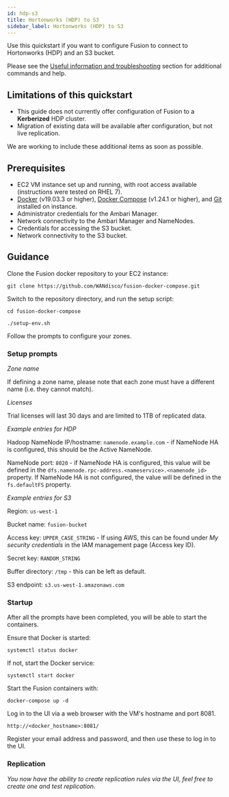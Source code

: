 ```yaml
---
id: hdp-s3
title: Hortonworks (HDP) to S3
sidebar_label: Hortonworks (HDP) to S3
---
```


Use this quickstart if you want to configure Fusion to connect to Hortonworks (HDP) and an S3 bucket.

Please see the [Useful information and troubleshooting](https://wandisco.github.io/wandisco-documentation/docs/quickstarts/useful_info_ts) section for additional commands and help.

## Limitations of this quickstart

* This guide does not currently offer configuration of Fusion to a **Kerberized** HDP cluster.
* Migration of existing data will be available after configuration, but not live replication.

We are working to include these additional items as soon as possible.

## Prerequisites

* EC2 VM instance set up and running, with root access available (instructions were tested on RHEL 7).
* [Docker](https://docs.docker.com/install/) (v19.03.3 or higher), [Docker Compose](https://docs.docker.com/compose/install/) (v1.24.1 or higher), and [Git](https://git-scm.com/book/en/v2/Getting-Started-Installing-Git) installed on instance.
* Administrator credentials for the Ambari Manager.
* Network connectivity to the Ambari Manager and NameNodes.
* Credentials for accessing the S3 bucket.
* Network connectivity to the S3 bucket.

## Guidance

Clone the Fusion docker repository to your EC2 instance:

`git clone https://github.com/WANdisco/fusion-docker-compose.git`

Switch to the repository directory, and run the setup script:

`cd fusion-docker-compose`

`./setup-env.sh`

Follow the prompts to configure your zones.

### Setup prompts

_Zone name_

If defining a zone name, please note that each zone must have a different name (i.e. they cannot match).

_Licenses_

Trial licenses will last 30 days and are limited to 1TB of replicated data.

_Example entries for HDP_

Hadoop NameNode IP/hostname: `namenode.example.com` - if NameNode HA is configured, this should be the Active NameNode.

NameNode port: `8020` - if NameNode HA is configured, this value will be defined in the `dfs.namenode.rpc-address.<nameservice>.<namenode_id>` property. If NameNode HA is not configured, the value will be defined in the `fs.defaultFS` property.

_Example entries for S3_

Region: `us-west-1`

Bucket name: `fusion-bucket`

Access key: `UPPER_CASE_STRING` - If using AWS, this can be found under _My security credentials_ in the IAM management page (Access key ID).

Secret key: `RANDOM_STRING`

Buffer directory: `/tmp` - this can be left as default.

S3 endpoint: `s3.us-west-1.amazonaws.com`

### Startup

After all the prompts have been completed, you will be able to start the containers.

Ensure that Docker is started:

`systemctl status docker`

If not, start the Docker service:

`systemctl start docker`

Start the Fusion containers with:

`docker-compose up -d`

Log in to the UI via a web browser with the VM's hostname and port 8081.

`http://<docker_hostname>:8081/`

Register your email address and password, and then use these to log in to the UI.

### Replication

_You now have the ability to create replication rules via the UI, feel free to create one and test replication._
